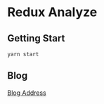 # Redux Analyze

## Getting Start
```
yarn start
``` 

## Blog
[Blog Address](https://www.jianshu.com/p/490fc0d89029)

